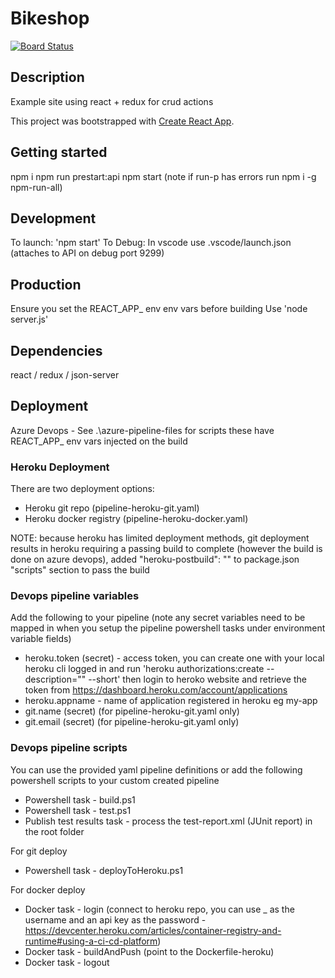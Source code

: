 # Bikeshop

[![Board Status](https://dev.azure.com/weylandcorp/733f58eb-f0fa-47ad-a944-2e29975fb82b/d5c4a1fd-d021-47d3-8d57-9499052aae5f/_apis/work/boardbadge/eb94509f-4ad5-43de-98b0-c6cc5a1b5074)](https://dev.azure.com/weylandcorp/733f58eb-f0fa-47ad-a944-2e29975fb82b/_boards/board/t/d5c4a1fd-d021-47d3-8d57-9499052aae5f/Microsoft.RequirementCategory/)

## Description

Example site using react + redux for crud actions

This project was bootstrapped with [Create React App](https://github.com/facebook/create-react-app).

## Getting started
npm i
npm run prestart:api
npm start (note if run-p has errors run npm i -g npm-run-all)

## Development

To launch: 'npm start'
To Debug: In vscode use .vscode/launch.json (attaches to API on debug port 9299)

## Production
Ensure you set the REACT_APP_<val> env env vars before building
Use 'node server.js'

## Dependencies

react / redux / json-server

## Deployment

Azure Devops - See .\azure-pipeline-files for scripts these have REACT_APP_ env vars injected on the build

### Heroku Deployment

There are two deployment options:

- Heroku git repo (pipeline-heroku-git.yaml)
- Heroku docker registry (pipeline-heroku-docker.yaml)

NOTE: because heroku has limited deployment methods, git deployment results in heroku requiring a passing build to complete (however the build is done on azure devops), added "heroku-postbuild": "" to package.json "scripts" section to pass the build

### Devops pipeline variables

Add the following to your pipeline (note any secret variables need to be mapped in when you setup the pipeline powershell tasks under environment variable fields)

- heroku.token (secret) - access token, you can create one with your local heroku cli logged in and run
  'heroku authorizations:create --description="<useful name>" --short' then login to heroko website and retrieve the token
  from https://dashboard.heroku.com/account/applications
- heroku.appname - name of application registered in heroku eg my-app
- git.name (secret) (for pipeline-heroku-git.yaml only)
- git.email (secret) (for pipeline-heroku-git.yaml only)

### Devops pipeline scripts

You can use the provided yaml pipeline definitions or add the following powershell scripts to your custom created pipeline

- Powershell task - build.ps1
- Powershell task - test.ps1
- Publish test results task - process the test-report.xml (JUnit report) in the root folder

For git deploy

- Powershell task - deployToHeroku.ps1

For docker deploy

- Docker task - login (connect to heroku repo, you can use \_ as the username and an api key as the password - https://devcenter.heroku.com/articles/container-registry-and-runtime#using-a-ci-cd-platform)
- Docker task - buildAndPush (point to the Dockerfile-heroku)
- Docker task - logout
